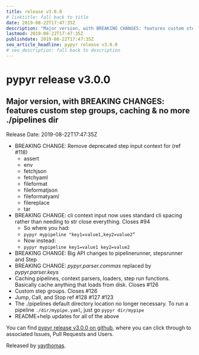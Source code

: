 ```yaml
---
title: release v3.0.0
# linktitle: fall back to title
date: 2019-08-22T17:47:35Z
description: "Major version, with BREAKING CHANGES: features custom step groups, caching & no more ./pipelines dir"
lastmod: 2019-08-22T17:47:35Z
publishdate: 2019-08-22T17:47:35Z
seo_article_headline: pypyr release v3.0.0
# seo_description: fall back to description
---
```

# pypyr release v3.0.0
## Major version, with BREAKING CHANGES: features custom step groups, caching & no more ./pipelines dir
Release Date: 2019-08-22T17:47:35Z

- BREAKING CHANGE: Remove deprecated step input context for (ref #118)
    - assert
    - env
    - fetchjson
    - fetchyaml
    - fileformat
    - fileformatjson
    - fileformatyaml
    - filereplace
    - tar
- BREAKING CHANGE: cli context input now uses standard cli spacing rather than needing to str close everything. Closes #94
    - So where you had:
    - `pypyr mypipeline "key1=value1,key2=value2”`
    - Now instead:
    - `pypyr mypipeline key1=value1 key2=value2`
- BREAKING CHANGE: Big API changes to pipelinerunner, stepsrunner and Step
- BREAKING CHANGE: *pypyr.parser.commas* replaced by *pypyr.parser.keys*
- Caching pipelines, context parsers, loaders, step run functions. Basically cache anything that loads from disk. Closes #126
- Custom step groups. Closes #126
- Jump, Call, and Stop ref #128 #127 #123
- The ./pipelines default directory location no longer necessary. To run a pipeline `./dir/mypipe.yaml`, just go `pypyr dir/mypipe`
- README+help updates for all of the above

You can find [pypyr release v3.0.0 on github](https://github.com/pypyr/pypyr/releases/tag/v3.0.0), where you can 
click through to associated Issues, Pull Requests and Users.

Released by [yaythomas](https://github.com/yaythomas).

